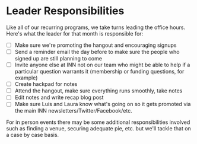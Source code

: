 # Leader Responsibilities

Like all of our recurring programs, we take turns leading the office hours. Here's what the leader for that month is responsible for:

- [ ] Make sure we're promoting the hangout and encouraging signups
- [ ] Send a reminder email the day before to make sure the people who signed up are still planning to come
- [ ] Invite anyone else at INN not on our team who might be able to help if a particular question warrants it (membership or funding questions, for example)
- [ ] Create hackpad for notes
- [ ] Attend the hangout, make sure everything runs smoothly, take notes
- [ ] Edit notes and write recap blog post
- [ ] Make sure Luis and Laura know what's going on so it gets promoted via the main INN newsletters/Twitter/Facebook/etc.

For in person events there may be some additional responsibilities involved such as finding a venue, securing adequate pie, etc. but we'll tackle that on a case by case basis.